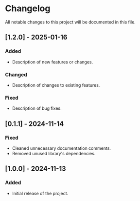 # Changelog

All notable changes to this project will be documented in this file.

[//]: # (## [Unreleased])

[//]: # (### Added)

[//]: # (- Description of new features or changes.)

[//]: # ()
[//]: # (### Changed)

[//]: # (- Description of changes to existing features.)

[//]: # ()
[//]: # (### Fixed)

[//]: # (- Description of bug fixes.)

## [1.2.0] - 2025-01-16
### Added
- Description of new features or changes.

### Changed
- Description of changes to existing features.

### Fixed
- Description of bug fixes.

## [0.1.1] - 2024-11-14
### Fixed
- Cleaned unnecessary documentation comments.
- Removed unused library's dependencies.

## [1.0.0] - 2024-11-13
### Added
- Initial release of the project.

